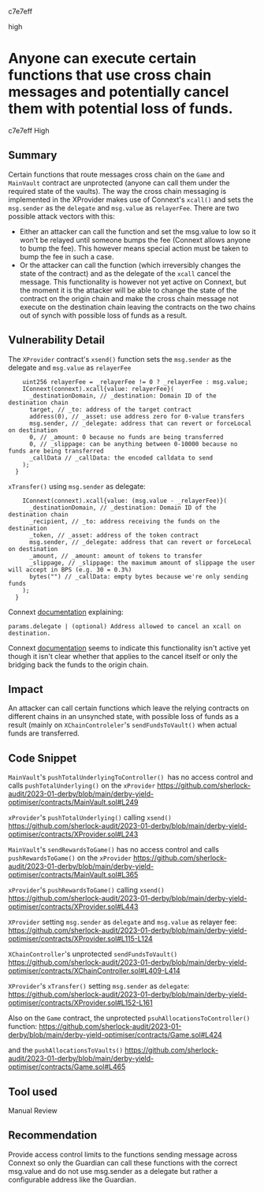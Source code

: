 c7e7eff

high

# Anyone can execute certain functions that use cross chain messages and potentially cancel them with potential loss of funds.

c7e7eff
High

## Summary
Certain functions that route messages cross chain on the `Game` and `MainVault` contract are unprotected (anyone can call them under the required state of the vaults). The way the cross chain messaging is implemented in the XProvider makes use of Connext's `xcall()` and sets the `msg.sender` as the `delegate` and `msg.value` as `relayerFee`.
There are two possible attack vectors with this:
- Either an attacker can call the function and set the msg.value to low so it won't be relayed until someone bumps the fee (Connext allows anyone to bump the fee). This however means special action must be taken to bump the fee in such a case.
- Or the attacker can call the function  (which irreversibly changes the state of the contract) and as the delegate of the `xcall` cancel the message. This functionality is however not yet active on Connext, but the moment it is the attacker will be able to change the state of the contract on the origin chain and make the cross chain message not execute on the destination chain leaving the contracts on the two chains out of synch with possible loss of funds as a result.

## Vulnerability Detail
The `XProvider` contract's `xsend()`  function sets the `msg.sender` as the delegate and `msg.value` as `relayerFee`
```solidity
    uint256 relayerFee = _relayerFee != 0 ? _relayerFee : msg.value;
    IConnext(connext).xcall{value: relayerFee}(
      _destinationDomain, // _destination: Domain ID of the destination chain
      target, // _to: address of the target contract
      address(0), // _asset: use address zero for 0-value transfers
      msg.sender, // _delegate: address that can revert or forceLocal on destination
      0, // _amount: 0 because no funds are being transferred
      0, // _slippage: can be anything between 0-10000 because no funds are being transferred
      _callData // _callData: the encoded calldata to send
    );
  }
```

`xTransfer()` using `msg.sender` as delegate:
```solidity
    IConnext(connext).xcall{value: (msg.value - _relayerFee)}(
      _destinationDomain, // _destination: Domain ID of the destination chain
      _recipient, // _to: address receiving the funds on the destination
      _token, // _asset: address of the token contract
      msg.sender, // _delegate: address that can revert or forceLocal on destination
      _amount, // _amount: amount of tokens to transfer
      _slippage, // _slippage: the maximum amount of slippage the user will accept in BPS (e.g. 30 = 0.3%)
      bytes("") // _callData: empty bytes because we're only sending funds
    );
  }
```

Connext [documentation](https://docs.connext.network/developers/reference/SDK/sdk-base#parameters-9) explaining:
```solidity
params.delegate | (optional) Address allowed to cancel an xcall on destination.
```
Connext [documentation](https://docs.connext.network/developers/guides/handling-failures#high-slippage) seems to indicate this functionality isn't active yet though it isn't clear whether that applies to the cancel  itself or only the bridging back the funds to the origin chain.

## Impact
An attacker can call certain functions which leave the relying contracts on different chains in an unsynched state, with possible loss of funds as a result (mainly on `XChainControleler`'s `sendFundsToVault()` when actual funds are transferred.

## Code Snippet
`MainVault`'s `pushTotalUnderlyingToController() `has no access control and calls `pushTotalUnderlying()` on the `xProvider`
https://github.com/sherlock-audit/2023-01-derby/blob/main/derby-yield-optimiser/contracts/MainVault.sol#L249

`xProvider`'s `pushTotalUnderlying()` calling `xsend()`
https://github.com/sherlock-audit/2023-01-derby/blob/main/derby-yield-optimiser/contracts/XProvider.sol#L243

`MainVault`'s `sendRewardsToGame()` has no access control and calls `pushRewardsToGame()` on the `xProvider`
https://github.com/sherlock-audit/2023-01-derby/blob/main/derby-yield-optimiser/contracts/MainVault.sol#L365

`xProvider`'s `pushRewardsToGame()` calling `xsend()`
https://github.com/sherlock-audit/2023-01-derby/blob/main/derby-yield-optimiser/contracts/XProvider.sol#L443

`XProvider` setting `msg.sender` as `delegate` and `msg.value` as relayer fee:
https://github.com/sherlock-audit/2023-01-derby/blob/main/derby-yield-optimiser/contracts/XProvider.sol#L115-L124

`XChainController`'s unprotected `sendFundsToVault()`
https://github.com/sherlock-audit/2023-01-derby/blob/main/derby-yield-optimiser/contracts/XChainController.sol#L409-L414

`XProvider`'s `xTransfer()` setting `msg.sender` as `delegate`:
https://github.com/sherlock-audit/2023-01-derby/blob/main/derby-yield-optimiser/contracts/XProvider.sol#L152-L161

Also on the  `Game` contract, the unprotected `psuhAllocationsToController()` function:
https://github.com/sherlock-audit/2023-01-derby/blob/main/derby-yield-optimiser/contracts/Game.sol#L424

and the `pushAllocationsToVaults()`
https://github.com/sherlock-audit/2023-01-derby/blob/main/derby-yield-optimiser/contracts/Game.sol#L465

## Tool used
Manual Review

## Recommendation
Provide access control limits to the functions sending message across Connext so only the Guardian can call these functions with the correct msg.value and do not use msg.sender as a delegate but rather a configurable address like the Guardian.

